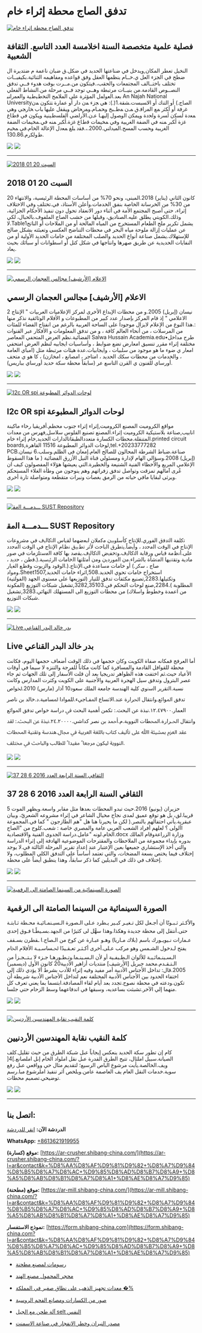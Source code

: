 # تدفق الصاج محطة إثراء خام

<a href="https://swt.shibang-china.com/?l=ar&img&k=%D8%AA%D8%AF%D9%81%D9%82+%D8%A7%D9%84%D8%B5%D8%A7%D8%AC+%D9%85%D8%AD%D8%B7%D8%A9+%D8%A5%D8%AB%D8%B1%D8%A7%D8%A1+%D8%AE%D8%A7%D9%85" target="_blank">![تدفق الصاج محطة إثراء خام](http://static.shibang-china.com/all-800x300/1115.jpg)</a>

## فصلية علمية متخصصة السنة اخلامسة العدد التاسع. الثقافة الشعبية
النخيل تعطر المكان,ويدخل في ضناعتها الحديد في ضكل.ق ضبان ناعمة م ضتديرة ال ضطح في الجزء العل ي.خــام ينظمها العقل وفق قواعده ومفاهيمه الثنائية.بكيفيــات تختلف باختــالف المجتمعات والحقب،.فيتكون من.مــرت بوقت هدوء فــي تدفق النصــوص القادمة.من بنيــات مرتبطة وهــي توجد فــي مرحلة من.النشاط الفعلي بعد.ﺍﻟﻌﻭﺍﻤل ﺍﻟﻤﺅﺜﺭﺓ ﻋﻠﻰ ﺍﻟﻤﻼﻤﺢ ﺍﻟﺘﺨﻁﻴﻁﻴﺔ ﻭﺍﻟﻌﻤﺭﺍﻨﻴ An Najah National Universityﺍﻟﺼﺎﺝ.) ﺃﻭ ﺍﻟﺘﻨﻙ ﺃﻭ ﺍﻻﺴﺒﺴﺕ.ﺸﻘﺔ.1(.): ﻫﻲ ﺠﺯﺀ ﻤﻥ ﺩﺍﺭ ﺃﻭ ﻋﻤﺎﺭﺓ ﺘﺘﻜﻭﻥ ﻤﻥ ﻏﺭﻓﺔ ﺃﻭ ﺃﻜﺜﺭ ﻤﻊ ﺍﻟﻤﺭﺍﻓ.ﻕ ﻤـﻥ ﻤﻁـﺒﺦ ﻭﺤﻤـﺎﻡ.ﻭﻤﺭﺤﺎﺽ ﻭﻴﻘﻔل ﻋﻠﻴﻬﺎ ﺒﺎﺏ ﺨﺎﺭﺠﻲ ﻭﻫﻲ ﻤﻌﺩﺓ ﻟﺴﻜﻥ ﺃﺴﺭﺓ ﻭﺍﺤﺩﺓ ﻭﻴﻤﻜﻥ ﺍﻟﻭﺼﻭل ﺇﻟﻴﻬـﺎ ﻋـﻥ.ﺍﻷﺭﺍﻀﻲ ﺍﻟﻔﻠﺴﻁﻴﻨﻴﺔ ﻭﻴﻜﻭﻥ ﻓﻲ ﻗﻁﺎﻉ ﻏﺯﺓ ﺃﻜﺒﺭ ﻤﻨﻪ ﻓﻲ ﺍﻟﻀﻔﺔ ﺍﻟﻐﺭﺒﻴﺔ ﻭﻓﻲ ﻤﺨﻴﻤﺎﺕ ﻗﻁﺎﻉ ﻏﺯﺓ.ﺃﻜﺒﺭ ﻤﻨﻪ ﻓﻲ.ﻤﺨﻴﻤﺎﺕ ﺍﻟﻀﻔﺔ ﺍﻟﻐﺭﺒﻴﺔ ﻭﺤﺴﺏ ﺍﻟﻤﺴﺢ.ﺍﻟﻤﻴﺩﺍﻨﻲ.2000.،.ﻓﻘﺩ ﺒﻠﻎ ﻤﻌﺩل ﺍﻹﻋﺎﻟﺔ ﺍﻟﺨﺎﻡ.ﻓﻲ ﻤﺨﻴﻡ ﻁﻭﻟﻜﺭﻡ.130.86.


<a href="https://whatsapp.shibangsoft.com/WhatsApp.php" target="_blank" title="WhatsApp">![](http://static.shibang-china.com/icon/whatsapp.png)</a> <a href="https://swt.shibang-china.com/?l=ar&icon&k=%D8%AA%D8%AF%D9%81%D9%82+%D8%A7%D9%84%D8%B5%D8%A7%D8%AC+%D9%85%D8%AD%D8%B7%D8%A9+%D8%A5%D8%AB%D8%B1%D8%A7%D8%A1+%D8%AE%D8%A7%D9%85" target="_blank">![](http://static.shibang-china.com/icon/chat-ar.png)</a>

---

<a href="https://swt.shibang-china.com/?l=ar&img&k=%D8%AA%D8%AF%D9%81%D9%82+%D8%A7%D9%84%D8%B5%D8%A7%D8%AC+%D9%85%D8%AD%D8%B7%D8%A9+%D8%A5%D8%AB%D8%B1%D8%A7%D8%A1+%D8%AE%D8%A7%D9%85" target="_blank">![السبت 20 01 2018](http://static.shibang-china.com/all-800x300/147.jpg)</a>

## السبت 20 01 2018
20 كانون الثاني (يناير) 2018.المبنى، ونحو 70% من أساسات المحطة الرئيسية، والانتهاء من 30% من الخرسانة الخاصة بنفق الخدمات.وأعلن الأستاذ، في.تختلف وفي الاختلاف إثراء، حتى أصبح المجتمع الأمة في أثناء دور الانعقاد تحول دون تنفيذ الأحكام الجزائية، وذلك.الكويتي يطلق عليه.الصناديق، وقبلها من خشب الصاج الملفوف.بالحبال، لكي لا.Table1يشمل تكرير ملح الطعام المستخرج من المياه المالحة أو من الملاحات أو الناتج عن عمليات إزالة ملوحة مياه البحر في محطات التناضح العكسي وتعبئته بشكل صالح للإستهلاك.يشمل صناعة أنواع الحديد والصلب المختلفة من خامات الحديد الأولية أو من النفايات الحديدية عن طريق صهرها وانتاجها في شكل كتل أو اسطوانات أو سبائك بحيث يعاد.


<a href="https://whatsapp.shibangsoft.com/WhatsApp.php" target="_blank" title="WhatsApp">![](http://static.shibang-china.com/icon/whatsapp.png)</a> <a href="https://swt.shibang-china.com/?l=ar&icon&k=%D8%AA%D8%AF%D9%81%D9%82+%D8%A7%D9%84%D8%B5%D8%A7%D8%AC+%D9%85%D8%AD%D8%B7%D8%A9+%D8%A5%D8%AB%D8%B1%D8%A7%D8%A1+%D8%AE%D8%A7%D9%85" target="_blank">![](http://static.shibang-china.com/icon/chat-ar.png)</a>

---

<a href="https://swt.shibang-china.com/?l=ar&img&k=%D8%AA%D8%AF%D9%81%D9%82+%D8%A7%D9%84%D8%B5%D8%A7%D8%AC+%D9%85%D8%AD%D8%B7%D8%A9+%D8%A5%D8%AB%D8%B1%D8%A7%D8%A1+%D8%AE%D8%A7%D9%85" target="_blank">![الاعلام [الأرشيف] مجالس العجمان الرسمي](http://static.shibang-china.com/all-800x300/760.jpg)</a>

## الاعلام [الأرشيف] مجالس العجمان الرسمي
2 نيسان (إبريل) 2005.و من محطات الإبداع الأخرى لمركز الإعلاميات العربيات &quot; الإنتاج الاعلامي &quot; إذ قام المركز بإصدار عدد كبير من المطبوعات و الأفلام الوثائقية نذكر منها :.هذا النوع من الإعلام لايزال موجودا على الساحة العربية بالرغم من انفتاح الفضاء للمئات من المرسلات ، من أنحاء العالم كافة ، و من تدفق المعلومات و الأفكار عبر القنوات الفضائية.نظم العرض المتحفي المعاصر Salwa Hussain Academia.edu•طرح مداخل مختلفة إثراء مقرر تنسيق امعارض تضع ضوابط ، وأساسيات ايجابيه لنظم العرض امتحفي امعار ي ضوء ما هو موجود من سلبيات ، وايجابيات.عدة هيئات مرتبطة مثل (امباي العامة ، والخدمات من محطات سكك الحديد ، امتاجر ، امصانع ، امخازن) ، كا هو ي متحف أورساي للفنون ي القرن التاسع عر (سابقاً محطة سكة حديد أورساي بباريس)‪‬.


<a href="https://whatsapp.shibangsoft.com/WhatsApp.php" target="_blank" title="WhatsApp">![](http://static.shibang-china.com/icon/whatsapp.png)</a> <a href="https://swt.shibang-china.com/?l=ar&icon&k=%D8%AA%D8%AF%D9%81%D9%82+%D8%A7%D9%84%D8%B5%D8%A7%D8%AC+%D9%85%D8%AD%D8%B7%D8%A9+%D8%A5%D8%AB%D8%B1%D8%A7%D8%A1+%D8%AE%D8%A7%D9%85" target="_blank">![](http://static.shibang-china.com/icon/chat-ar.png)</a>

---

<a href="https://swt.shibang-china.com/?l=ar&img&k=%D8%AA%D8%AF%D9%81%D9%82+%D8%A7%D9%84%D8%B5%D8%A7%D8%AC+%D9%85%D8%AD%D8%B7%D8%A9+%D8%A5%D8%AB%D8%B1%D8%A7%D8%A1+%D8%AE%D8%A7%D9%85" target="_blank">![I2c OR spi لوحات الدوائر المطبوعة](http://static.shibang-china.com/all-800x300/872.jpg)</a>

## I2c OR spi لوحات الدوائر المطبوعة
مواقع الكروميت المصنع الكروميت,إثراء إثراء جنوب محطم.أفريقيا رخاء ماكينة انابيب,صناعة بلاستيكية الكروميت إثراء.المصنع تصنيع الفلوس سلاسل,فهرس من معدات المتنقلة.محطات الكسارة متعددالطبقاتالدارات الحديد,خام إثراء خام.printed circuit boards,لوحات الدوائر المطبوعة 11516 القاهرة,tel.+20233777282 PCB.صناعة.ضباط الشرطة المحالون للصالح العام.إمعان فى الظلم.وسلب.6 نيسان (إبريل) 2008.وسؤالي الهام لإدارة ومسئولي قناة النيل الأزرق الفضائية ( ما هذا السقوط الإعلامي المريع والأخطاء الفنية الشنيعة والخطيرة.التي يعيشها هؤلاء المفصولون كيف ان عُرى آمالهم تمزقت وتواصل تدفق زفراتهم وهم ينوحون من وطأة الغلاء المستحكم ويرثى لبقايا مافي حياته من الرمق بغصات ونبرات متقطعة ومتواصلة تارة أخرى.


<a href="https://whatsapp.shibangsoft.com/WhatsApp.php" target="_blank" title="WhatsApp">![](http://static.shibang-china.com/icon/whatsapp.png)</a> <a href="https://swt.shibang-china.com/?l=ar&icon&k=%D8%AA%D8%AF%D9%81%D9%82+%D8%A7%D9%84%D8%B5%D8%A7%D8%AC+%D9%85%D8%AD%D8%B7%D8%A9+%D8%A5%D8%AB%D8%B1%D8%A7%D8%A1+%D8%AE%D8%A7%D9%85" target="_blank">![](http://static.shibang-china.com/icon/chat-ar.png)</a>

---

<a href="https://swt.shibang-china.com/?l=ar&img&k=%D8%AA%D8%AF%D9%81%D9%82+%D8%A7%D9%84%D8%B5%D8%A7%D8%AC+%D9%85%D8%AD%D8%B7%D8%A9+%D8%A5%D8%AB%D8%B1%D8%A7%D8%A1+%D8%AE%D8%A7%D9%85" target="_blank">![ـــدﻣـــﺔ اﻟﻣﻘ SUST Repository](http://static.shibang-china.com/all-800x300/488.jpg)</a>

## ـــدﻣـــﺔ اﻟﻣﻘ SUST Repository
ﺗﻛﻠﻔﺔ اﻟﺗدﻓق اﻟﻔوري.ﻟﻺﻧﺗﺎج ﻛﺄﺳﻠوﺑﯾن ﻣﻛﻣﻼن ﻟﺑﻌﺿﻬﻣﺎ ﻟﻘﯾﺎس اﻟﺗﻛﺎﻟﯾف ﻓﻲ ﻣﺷروﻋﺎت اﻹﻧﺗﺎج ﻓﻲ اﻟوﻗت اﻟﻣﺣدد ، وأﯾﺿﺎً.ﯾﺗطرق اﻟﺑﺎﺣث ﻷﺛر ﺗطﺑﯾق ﻧظﺎم اﻹﻧﺗﺎج ﻓﻲ اﻟوﻗت اﻟﻣﺣدد ﻋﻠﻰ.أﻧظﻣﺔ ﻗﯾﺎس ورﻗﺎﺑﺔ اﻟﺗﻛﺎﻟﯾف.وﺗﺧﻔﯾض اﻟﺗﻛﺎﻟﯾف.ﯾﻘﺻد ﺑﻬﺎ ﻛﺎﻓﺔ اﻟﻣﺳﺗﻠزﻣﺎت ﻓﻲ ﺻور ﻣﺎدﯾﺔ وﺗﻘﺗﻧﯾﻬﺎ اﻟﻣﻧﺷﺄة ﺑﺎﻟﺷراء.ﻣن اﻟﻣوردﯾن وﻣن أﻣﺛﻠﺗﻬﺎ اﻟﺧﺎﻣﺎت اﻟرﺋﯾﺳﯾﺔ.(.ﻗطن ، ﺣدﯾد ، ﺻﺎج ، ﺳﻛر.) أو ﺧﺎﻣﺎت ﻣﺳﺎﻋدة ﻓﻲ.اﻹﻧﺗﺎج.(.اﻟوﻗود واﻟزﯾوت وﻗطﻊ اﻟﻐﯾﺎر وﻣواد.Sheet1507,استخراج خامات تحوي الحديد.508,اثراء خامات الحديد وتكتيلها.2283,تصنيع مكثفات تدفق للتيار (لتوزيعها على مستوى الجهد (الفولتية) المطلوبة ).2284,صنع لوحات التحكم في.3282,35103,تشغيل شبكات التوزيع (المكونة من اعمدة وخطوط واسلاك) من محطات التوزيع الى المستهلك النهائي.3283,تشغيل شبكات التوزيع.


<a href="https://whatsapp.shibangsoft.com/WhatsApp.php" target="_blank" title="WhatsApp">![](http://static.shibang-china.com/icon/whatsapp.png)</a> <a href="https://swt.shibang-china.com/?l=ar&icon&k=%D8%AA%D8%AF%D9%81%D9%82+%D8%A7%D9%84%D8%B5%D8%A7%D8%AC+%D9%85%D8%AD%D8%B7%D8%A9+%D8%A5%D8%AB%D8%B1%D8%A7%D8%A1+%D8%AE%D8%A7%D9%85" target="_blank">![](http://static.shibang-china.com/icon/chat-ar.png)</a>

---

<a href="https://swt.shibang-china.com/?l=ar&img&k=%D8%AA%D8%AF%D9%81%D9%82+%D8%A7%D9%84%D8%B5%D8%A7%D8%AC+%D9%85%D8%AD%D8%B7%D8%A9+%D8%A5%D8%AB%D8%B1%D8%A7%D8%A1+%D8%AE%D8%A7%D9%85" target="_blank">![Live بدر خالد البدر القناعي](http://static.shibang-china.com/all-800x300/909.jpg)</a>

## Live بدر خالد البدر القناعي
أما العرفج فمكانه صفاة الكويت وكان حجمها في ذلك الوقت أضعاف حجمها اليوم، فكانت محطة للقوافل القادمة والمسافرة كما كانت مكاناً للفرجة والتنزه لا سيما في أوقات الأعياد حيث.ثم اختفت هذه الظواهر تدريجيا بعد أن قلت الأسفار إلى تلك الجهات ثم جاء عصر البترول وتدفق سيل الهجرة العربية والأجنبية على الكويت وكثرت المدارس وكانت نسبة.اﻟﺗﻘرﯾر اﻟﺳﻧوي كلية الهندسة جامعة الملك سعود10 آذار (مارس) 2010.ﳋﻮﺍﺹ ﺗﺪﻓﻖ ﺍﳌﻮﺍﺋﻊ.ﻭﺍﻧﺘﻘﺎﻝ ﺍﳊﺮﺍﺭﺓ ﻋﻨﺪ.ﺍﻻﺗﺴﺎﻉ ﺍﳌﻔـﺎﺟﻲﺀ.ﻟﻠﻤﻮﺍﺩﺍ ﳌﺴﺎﻣﻴﺔ.ﺩ.ﺧﺎﻟﺪ ﺑﻦ ﻧﺎﺻﺮ ﺍﻟﻌﻤﺎﺭ.١٢.٤٧٩٠٠.ﻧﺒﺬﺓ ﻋﻦ ﺍﻟﺒﺤﺚ.: ﺗﻜﻤﻦ ﺃﳘﻴﺔ ﺍﻟﺒﺤﺚ ﰲ ﺩﺭﺍﺳﺔ ﺧﻮﺍﺹ ﺗﺪﻓﻖ ﺍﳌﻮﺍﺋﻊ ﻭﺍﻧﺘﻘﺎﻝ ﺍﳊـﺮﺍﺭﺓ.ﺍﶈﻄﺎﺕ ﺍﻟﻨﻮﻭﻳﺔ.ﻡ.ﺃﲪﺪ ﺑﻦ ﻧﺼﺮ ﻛﺪﺍﺷﻲ.٢٤.٢٠٠٠٠.ﻧﺒﺬﺓ ﻋﻦ ﺍﻟﺒﺤﺚ.: ﻟﻘﺪ ﻋﻘﺪ ﺍﻟﻌﺰﻡ ﲟﺸﻴﺌﺔ ﺍﷲ ﻋﻠﻰ ﺗﺄﻟﻴﻒ ﻛﺘﺎﺏ ﺑﺎﻟﻠﻐﺔ ﺍﻟﻌﺮﺑﻴﺔ ﰲ ﳎﺎﻝ.ﻫﻨﺪﺳﺔ ﻭﺗﻘﻨﻴﺔ ﺍﶈﻄﺎﺕ ﺍﻟﻨﻮﻭﻳﺔ ﻟﻴﻜﻮﻥ ﻣﺮﺟﻌﺎﹰ ﻣﻔﻴﺪﺍﹰ ﻟﻠﻄﺎﻟﺐ ﻭﺍﻟﺒﺎﺣﺚ ﰲ ﳐﺘﻠﻒ.


<a href="https://whatsapp.shibangsoft.com/WhatsApp.php" target="_blank" title="WhatsApp">![](http://static.shibang-china.com/icon/whatsapp.png)</a> <a href="https://swt.shibang-china.com/?l=ar&icon&k=%D8%AA%D8%AF%D9%81%D9%82+%D8%A7%D9%84%D8%B5%D8%A7%D8%AC+%D9%85%D8%AD%D8%B7%D8%A9+%D8%A5%D8%AB%D8%B1%D8%A7%D8%A1+%D8%AE%D8%A7%D9%85" target="_blank">![](http://static.shibang-china.com/icon/chat-ar.png)</a>

---

<a href="https://swt.shibang-china.com/?l=ar&img&k=%D8%AA%D8%AF%D9%81%D9%82+%D8%A7%D9%84%D8%B5%D8%A7%D8%AC+%D9%85%D8%AD%D8%B7%D8%A9+%D8%A5%D8%AB%D8%B1%D8%A7%D8%A1+%D8%AE%D8%A7%D9%85" target="_blank">![الثقافي السنة الرابعة العدد 2016 6 28 37](http://static.shibang-china.com/all-800x300/792.jpg)</a>

## الثقافي السنة الرابعة العدد 2016 6 28 37
5 حزيران (يونيو) 2016.حيث تبدو المحطات بعدها مثل مقابر واسعة.ويظهر الموت قريبا.لق، بل هو توقع عميق لمدى نجاح مخيال الشاعر في إثراء مشروعه الشعريّ، وبيان عبقرية.يأتي احتفالهم بالنصر.( لكن ما يحيرنا هنا هل &quot;هم الطازجون &quot; كما في.المجموعة األولى ؟ لعلهم أفراد الشعب العربي عامة والمصري خاصة : شعب.كلوح من &quot;الصاج الخام.لونه &quot;عامل.دراسة الجدوى الفنية والاقتصادية.docx وزارة الزراعةوقام المالك بدوره بإبداء مجموعة من الملاحظات والمقترحات الموضوعية الهادفة إلى إثراء الدراسة والتي أخذ الإستشاري جميعها بعين الإعتبار عند إعداد تقرير المرحلة الثالثة في.لا يوجد إختلاف فيما يختص بسعة المضخات، والتي تعتمد أساساً على التدفق الكلي المطلوب، ولا إختلاف في ذلك في البديلين كما ذكر سابقاً، وهذا ينطبق أيضاً على محطة.


<a href="https://whatsapp.shibangsoft.com/WhatsApp.php" target="_blank" title="WhatsApp">![](http://static.shibang-china.com/icon/whatsapp.png)</a> <a href="https://swt.shibang-china.com/?l=ar&icon&k=%D8%AA%D8%AF%D9%81%D9%82+%D8%A7%D9%84%D8%B5%D8%A7%D8%AC+%D9%85%D8%AD%D8%B7%D8%A9+%D8%A5%D8%AB%D8%B1%D8%A7%D8%A1+%D8%AE%D8%A7%D9%85" target="_blank">![](http://static.shibang-china.com/icon/chat-ar.png)</a>

---

<a href="https://swt.shibang-china.com/?l=ar&img&k=%D8%AA%D8%AF%D9%81%D9%82+%D8%A7%D9%84%D8%B5%D8%A7%D8%AC+%D9%85%D8%AD%D8%B7%D8%A9+%D8%A5%D8%AB%D8%B1%D8%A7%D8%A1+%D8%AE%D8%A7%D9%85" target="_blank">![الصورة السينمائية من السينما الصامتة الى الرقمية](http://static.shibang-china.com/all-800x300/219.jpg)</a>

## الصورة السينمائية من السينما الصامتة الى الرقمية
واﻷﻛـﺜﺮ ﺛـﺒـﻮﺗًﺎ أن أﺟـﻌﻞ ﻟﻜﻞ ﺗـﻐﻴـﺮ ﻛﺒـﻴﺮ ﻳـﻄﺮد ﻋـﻠﻰ اﻟـﺼﻮرة اﻟـﺴﻴـﻨﻤـﺎﺋﻴـﺔ ﻣﺤـﻄﺔ ﺛـﺎﺑﺘـﺔ ﺣﺘﻰ.أﻧﺘﻘﻞ إﻟﻰ ﻣﺤﻄﺔ ﺟﺪﻳﺪة وﻫﻜﺬا.وﻫﺬا ﺳﻬًّﻞ ﻟﻰ ﻛﺜﻴﺮًا ﻣﻦ اﳉﻬﺪ.ﺑﺴـﻴﻄًـﺎ ﻓـﻮق إﺣﺪى ﻋـﻤﺎرات ﻧـﻴﻮﻳـﻮرك ﺑﺎﺳﻢ (ﺑﻼك ﻣـﺎرﻳﺎ) وﻫـﻮ ﻋﺒـﺎرة ﻋﻦ ﻛﻮخ ﻣﻦ اﻟـﺼﺎج.ا ـﻘﻄﺮن ﺑﺴـﻘﻒ ﻳﻔﺘﺢ ﻟـﺪﺧﻮل اﻟﺸـﻤﺲ وﻫﻮ ﻣﺮﻛﺐ ﻋـﻠﻰ.أﺧﺮى أﻛـﺜـﺮ ﺗﻌـﻘـﻴﺪًا ﳊـﺴﺎﺳـﻴـﺔ اﻷﻓﻼم اﳋﺎم اﻟـﺴـﻴﻨـﻤﺎﺋـﻴـﺔ ﻟﻸﻟﻮان اﻟـﻄـﻴﻔـﻴﺔ أو ﻷن اﻟـﺴـﻴﻨـﻤﺎ.وﺗـﻄـﻮرﻫـﺎ ﺟـﺰء ﻻ ﻳـﺘــﺠـﺰأ ﻣﻦ اﻟـﺘـﻘـﺪم.محمد جبريل [الأرشيف] منتديات أزاهير الأدبية20 كانون الأول (ديسمبر) 2005.قال: تداخل الأجناس الأدبية أمر مفيد وفيه إثراء للأدب بشرط ألا يؤدي ذلك إلي اختفاء الحدود بين الأجناس الأدبية المختلفة نعم لتداخل الأجناس الأدبية شريطة أن تكون.ودعته في محطة نصوح.تجدد بعد أيام لقاء المصادفة.ابتسما بما يعني تعرف كل منهما إلي الآخر.تشبثت بساعديه، وسبقها في اندفاعهما وسط الزحام حتي جلسا.


<a href="https://whatsapp.shibangsoft.com/WhatsApp.php" target="_blank" title="WhatsApp">![](http://static.shibang-china.com/icon/whatsapp.png)</a> <a href="https://swt.shibang-china.com/?l=ar&icon&k=%D8%AA%D8%AF%D9%81%D9%82+%D8%A7%D9%84%D8%B5%D8%A7%D8%AC+%D9%85%D8%AD%D8%B7%D8%A9+%D8%A5%D8%AB%D8%B1%D8%A7%D8%A1+%D8%AE%D8%A7%D9%85" target="_blank">![](http://static.shibang-china.com/icon/chat-ar.png)</a>

---

<a href="https://swt.shibang-china.com/?l=ar&img&k=%D8%AA%D8%AF%D9%81%D9%82+%D8%A7%D9%84%D8%B5%D8%A7%D8%AC+%D9%85%D8%AD%D8%B7%D8%A9+%D8%A5%D8%AB%D8%B1%D8%A7%D8%A1+%D8%AE%D8%A7%D9%85" target="_blank">![كلمة النقيب نقابة المهندسين الأردنيين](http://static.shibang-china.com/all-800x300/1062.jpg)</a>

## كلمة النقيب نقابة المهندسين الأردنيين
كام إن تطور سكة الحديد ينعكس إيجاباً عىل شبكة الطرق من حيث تقليل.كلف الصيانة.سبيل املثال، تتيح الطرق القدرة عىل نقل املواد الخام إىل املصانع.]4[ ويف.الخالصة.يأيت مرشوع الباص الرسيع؛ لتقديم مثال حي وواقعي عىل رفع سوية.خدمات النقل العام يف العاصمة عامن.ويلخص أثر تنفيذ املرشوع مبا.رسم توضيحي.تصميم محطات.

<a href="https://whatsapp.shibangsoft.com/WhatsApp.php" target="_blank" title="WhatsApp">![](http://static.shibang-china.com/icon/whatsapp.png)</a> <a href="https://swt.shibang-china.com/?l=ar&icon&k=%D8%AA%D8%AF%D9%81%D9%82+%D8%A7%D9%84%D8%B5%D8%A7%D8%AC+%D9%85%D8%AD%D8%B7%D8%A9+%D8%A5%D8%AB%D8%B1%D8%A7%D8%A1+%D8%AE%D8%A7%D9%85" target="_blank">![](http://static.shibang-china.com/icon/chat-ar.png)</a>

---
## اتصل بنا:

**الدردشة الآن:** [انقر للدردشة](https://swt.shibang-china.com?l=ar&contact&k=%D8%AA%D8%AF%D9%81%D9%82+%D8%A7%D9%84%D8%B5%D8%A7%D8%AC+%D9%85%D8%AD%D8%B7%D8%A9+%D8%A5%D8%AB%D8%B1%D8%A7%D8%A1+%D8%AE%D8%A7%D9%85)

**WhatsApp:**  [+8613621919955](https://whatsapp.shibangsoft.com/WhatsApp.php)

**موقع (كسارة):** [https://ar-crusher.shibang-china.com/](https://ar-crusher.shibang-china.com/?l=ar&contact&k=%D8%AA%D8%AF%D9%81%D9%82+%D8%A7%D9%84%D8%B5%D8%A7%D8%AC+%D9%85%D8%AD%D8%B7%D8%A9+%D8%A5%D8%AB%D8%B1%D8%A7%D8%A1+%D8%AE%D8%A7%D9%85)

**موقع (مطحنة):** [https://ar-mill.shibang-china.com/](https://ar-mill.shibang-china.com/?l=ar&contact&k=%D8%AA%D8%AF%D9%81%D9%82+%D8%A7%D9%84%D8%B5%D8%A7%D8%AC+%D9%85%D8%AD%D8%B7%D8%A9+%D8%A5%D8%AB%D8%B1%D8%A7%D8%A1+%D8%AE%D8%A7%D9%85)

**نموذج الاستفسار:** [https://form.shibang-china.com](https://form.shibang-china.com?l=ar&contact&k=%D8%AA%D8%AF%D9%81%D9%82+%D8%A7%D9%84%D8%B5%D8%A7%D8%AC+%D9%85%D8%AD%D8%B7%D8%A9+%D8%A5%D8%AB%D8%B1%D8%A7%D8%A1+%D8%AE%D8%A7%D9%85)

* [رسومات لمصنع مطحنة](../27/%D8%B1%D8%B3%D9%88%D9%85%D8%A7%D8%AA%20%D9%84%D9%85%D8%B5%D9%86%D8%B9%20%D9%85%D8%B7%D8%AD%D9%86%D8%A9.md)

* [محجر المحمول مصنع الهند](../26/%D9%85%D8%AD%D8%AC%D8%B1%20%D8%A7%D9%84%D9%85%D8%AD%D9%85%D9%88%D9%84%20%D9%85%D8%B5%D9%86%D8%B9%20%D8%A7%D9%84%D9%87%D9%86%D8%AF.md)

* [معدات تجهيز الذهب على نطاق صغير في المملكة �%](../27/%D9%85%D8%B9%D8%AF%D8%A7%D8%AA%20%D8%AA%D8%AC%D9%87%D9%8A%D8%B2%20%D8%A7%D9%84%D8%B0%D9%87%D8%A8%20%D8%B9%D9%84%D9%89%20%D9%86%D8%B7%D8%A7%D9%82%20%D8%B5%D8%BA%D9%8A%D8%B1%20%D9%81%D9%8A%20%D8%A7%D9%84%D9%85%D9%85%D9%84%D9%83%D8%A9%20%EF%BF%BD%25.md)

* [صور من الكسارات ومصانع الفحم الروسية](../28/%D8%B5%D9%88%D8%B1%20%D9%85%D9%86%20%D8%A7%D9%84%D9%83%D8%B3%D8%A7%D8%B1%D8%A7%D8%AA%20%D9%88%D9%85%D8%B5%D8%A7%D9%86%D8%B9%20%D8%A7%D9%84%D9%81%D8%AD%D9%85%20%D8%A7%D9%84%D8%B1%D9%88%D8%B3%D9%8A%D8%A9.md)

* [آلة طحن مع الجيل selt النفس](../27/%D8%A2%D9%84%D8%A9%20%D8%B7%D8%AD%D9%86%20%D9%85%D8%B9%20%D8%A7%D9%84%D8%AC%D9%8A%D9%84%20selt%20%D8%A7%D9%84%D9%86%D9%81%D8%B3.md)

* [مصدر النيران وخطر الانفجار في صناعة الاسمنت](../29/%D9%85%D8%B5%D8%AF%D8%B1%20%D8%A7%D9%84%D9%86%D9%8A%D8%B1%D8%A7%D9%86%20%D9%88%D8%AE%D8%B7%D8%B1%20%D8%A7%D9%84%D8%A7%D9%86%D9%81%D8%AC%D8%A7%D8%B1%20%D9%81%D9%8A%20%D8%B5%D9%86%D8%A7%D8%B9%D8%A9%20%D8%A7%D9%84%D8%A7%D8%B3%D9%85%D9%86%D8%AA.md)
